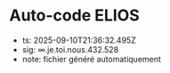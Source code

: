 # Auto-code ELIOS
- ts: 2025-09-10T21:36:32.495Z
- sig: ∞.je.toi.nous.432.528
- note: fichier généré automatiquement